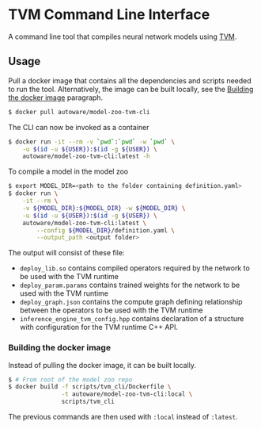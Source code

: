 # TVM Command Line Interface

A command line tool that compiles neural network models using
[TVM](https://github.com/apache/incubator-tvm).

## Usage

Pull a docker image that contains all the dependencies and scripts needed to run
the tool. Alternatively, the image can be built locally, see the
[Building the docker image](#building-the-docker-image) paragraph.

```bash
$ docker pull autoware/model-zoo-tvm-cli
```

The CLI can now be invoked as a container

```bash
$ docker run -it --rm -v `pwd`:`pwd` -w `pwd` \
    -u $(id -u ${USER}):$(id -g ${USER}) \
    autoware/model-zoo-tvm-cli:latest -h
```

To compile a model in the model zoo

```bash
$ export MODEL_DIR=<path to the folder containing definition.yaml>
$ docker run \
    -it --rm \
    -v ${MODEL_DIR}:${MODEL_DIR} -w ${MODEL_DIR} \
    -u $(id -u ${USER}):$(id -g ${USER}) \
    autoware/model-zoo-tvm-cli:latest \
        --config ${MODEL_DIR}/definition.yaml \
        --output_path <output folder>
```

The output will consist of these file:

- `deploy_lib.so` contains compiled operators required by the network to be used
  with the TVM runtime
- `deploy_param.params` contains trained weights for the network to be used with
  the TVM runtime
- `deploy_graph.json` contains the compute graph defining relationship between
  the operators to be used with the TVM runtime
- `inference_engine_tvm_config.hpp` contains declaration of a structure with
  configuration for the TVM runtime C++ API.

### Building the docker image

Instead of pulling the docker image, it can be built locally.

```bash
$ # From root of the model zoo repo
$ docker build -f scripts/tvm_cli/Dockerfile \
               -t autoware/model-zoo-tvm-cli:local \
               scripts/tvm_cli
```

The previous commands are then used with `:local` instead of `:latest`.